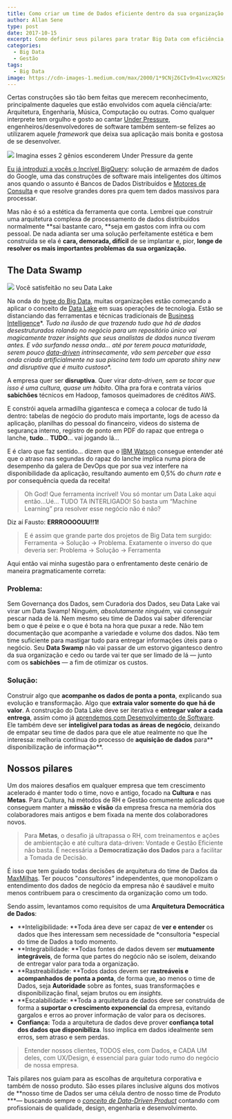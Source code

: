 ```yaml
---
title: Como criar um time de Dados eficiente dentro da sua organização
author: Allan Sene
type: post
date: 2017-10-15
excerpt: Como definir seus pilares para tratar Big Data com eficiência, extraindo o máximo de valor de seus dados para aplicação eficiente de Data Science e Business Intelligence nos seus produtos.
categories:
  - Big Data
  - Gestão
tags:
  - Big Data
image: https://cdn-images-1.medium.com/max/2000/1*9CNjZ6CIv9n41vxcXN2Sng.jpeg
---
```


Certas construções são tão bem feitas que merecem reconhecimento, principalmente
daqueles que estão envolvidos com aquela ciência/arte: Arquitetura, Engenharia,
Música, Computação ou outras. Como qualquer interprete tem orgulho e gosto ao
cantar [Under Pressure](https://www.youtube.com/watch?v=a01QQZyl-_I),
engenheiros/desenvolvedores de software também sentem-se felizes ao utilizarem
aquele *framework* que deixa sua aplicação mais bonita e gostosa de se
desenvolver.

![](https://cdn-images-1.medium.com/max/600/1*QPnc7Am4UR4rlfBRC3ZKuQ.jpeg)
<span class="figcaption_hack">Imagina esses 2 gênios esconderem Under Pressure da gente</span>

[Eu já introduzi a vocês o Incrível
BigQuery](https://medium.com/@allan.sene/destrua-seu-data-warehouse-f362ae6e4460):
solução de armazém de dados do Google, uma das construções de software mais
inteligentes dos últimos anos quando o assunto é Bancos de Dados Distribuídos e
[Motores de
Consulta](https://stackoverflow.com/questions/10458824/whats-the-difference-between-a-database-engine-and-a-query-engine)
e que resolve grandes dores pra quem tem dados massivos para processar.

Mas não é só a estética da ferramenta que conta. Lembrei que construir uma
arquitetura complexa de processamento de dados distribuídos normalmente **sai
bastante caro, **seja em gastos com infra ou com pessoal. De nada adianta ser
uma solução perfeitamente estética e bem construída se ela é **cara, demorada,
difícil** de se implantar e, pior, **longe de resolver os mais importantes
problemas da sua organização.**

## The Data Swamp

![](https://cdn-images-1.medium.com/max/800/1*TV_9rn7D7onzYuiqBlmRzw.jpeg)
<span class="figcaption_hack">Você satisfeitão no seu Data Lake</span>

Na onda do [hype do Big
Data](https://medium.com/tableless/as-verdades-que-o-mercado-brasileiro-e-vocÃª-precisam-ouvir-sobre-big-data-9fb6f8d5b9d3),
muitas organizações estão começando a aplicar o conceito de [Data
Lake](http://www.kdnuggets.com/2015/09/data-lake-vs-data-warehouse-key-differences.html)
em suas operações de tecnologia. Estão se distanciando das ferramentas e
técnicas tradicionais de [Business
Intelligence](https://en.wikipedia.org/wiki/Business_intelligence)*. *Tudo na
ilusão de que trazendo tudo que há de dados desestruturados rolando no negócio
para um repositório único vai *magicamente* trazer *insights* que seus analistas
de dados nunca tiveram antes. E vão surfando nessa onda… até por terem pouca
maturidade, serem pouco
[data-driven](https://techcrunch.com/2017/06/23/five-building-blocks-of-a-data-driven-culture/)*
*intrinsecamente, vão sem perceber que essa onda criada artificialmente na sua
piscina tem todo um aparato *shiny new and disruptive *que é** muito custoso**.

A empresa quer ser **disruptiva**. Quer virar *data-driven, sem se tocar que
isso é uma cultura, quase um hábito*. Olha pra fora e contrata vários
**sabichões** técnicos em Hadoop, famosos queimadores de créditos AWS.

E constrói aquela armadilha gigantesca e começa a colocar de tudo lá dentro:
tabelas de negócio do produto mais importante, logs de acesso da aplicação,
planilhas do pessoal do financeiro, videos do sistema de segurança interno,
registro de ponto em PDF do rapaz que entrega o lanche, **tudo**… **TUDO**… vai
jogando lá…

E é claro que faz sentido… dizem que o [IBM
Watson](https://www.ibm.com/watson/services/discovery/) consegue entender até
que o atraso nas segundas do rapaz do lanche implica numa piora de desempenho da
galera de DevOps que por sua vez interfere na disponibilidade da aplicação,
resultando aumento em 0,5% do *churn rate* e por consequência queda da receita!

> Oh God! Que ferramenta incrível! Vou só montar um Data Lake aqui então…Ué… TUDO
> TA INTERLIGADO! Só basta um “Machine Learning” pra resolver esse negócio não é
não?

Diz aí Fausto: **ERRROOOOUU!!1!**

> E é assim que grande parte dos projetos de Big Data tem surgido: Ferramenta -> Solução -> Problema. Exatamente o inverso do que deveria ser: Problema -> Solução -> Ferramenta

Aqui então vai minha sugestão para o enfrentamento deste cenário de maneira
pragmaticamente correta:

### **Problema:**

Sem Governança dos Dados, sem Curadoria dos Dados, seu Data Lake vai virar um
Data Swamp! Ninguém, *absolutamente ninguém*, vai conseguir pescar nada de lá.
Nem mesmo seu time de Dados vai saber diferenciar bem o que é peixe e o que é
bota na hora que puxar a rede. Não tem documentação que acompanhe a variedade e
volume dos dados. Não tem time suficiente para mastigar tudo para entregar
informações úteis para o negócio. Seu **Data Swamp** não vai passar de um
estorvo gigantesco dentro da sua organização e cedo ou tarde vai ter que ser
limado de lá — junto com os **sabichões** — a fim de otimizar os custos.

### Solução:

Construir algo que **acompanhe os dados de ponta a ponta**, explicando sua
evolução e transformação. Algo que **extraia valor somente do que há de valor**.
A construção do Data Lake deve ser iterativa e **entregar valor a cada
entrega**, assim como já [aprendemos com Desenvolvimento de
Software](https://martinfowler.com/agile.html). Ele também deve ser
**inteligível para todas as áreas de negócio**, deixando de empatar seu time de
dados para que ele atue realmente no que lhe interessa: melhoria contínua do
processo de **aquisição de dados** para** disponibilização de informação**.

## Nossos pilares

Um dos maiores desafios em qualquer empresa que tem crescimento acelerado é
manter todo o time, novo e antigo, focado na **Cultura** e nas **Metas**. Para
Cultura, há métodos de RH e Gestão comumente aplicados que conseguem manter a
**missão** e **visão** da empresa fresca na memória dos colaboradores mais
antigos e bem fixada na mente dos colaboradores novos.

> Para **Metas**, o desafio já ultrapassa o RH, com treinamentos e ações de
> ambientação e até cultura data-driven: Vontade e Gestão Eficiente não basta.
> É necessária a **Democratização dos Dados** para a facilitar a Tomada de
> Decisão.

É isso que tem guiado todas decisões de arquitetura do time de Dados da
[MaxMilhas](https://www.maxmilhas.com.br/quemsomos). Ter poucos "*consultores"*
independentes, que monopolizam o entendimento dos dados de negócio da empresa
não é saudável e muito menos contribuem para o crescimento da organização como
um todo.

Sendo assim, levantamos como requisitos de uma **Arquitetura Democrática de
Dados**:

* **Inteligibilidade: **Toda área deve ser capaz de **ver e entender** os dados
que lhes interessam sem necessidade de *consultoria *especial do time de Dados a
todo momento.
* **Integrabilidade: **Todas fontes de dados devem ser **mutuamente integráveis**,
de forma que partes do negócio não se isolem, deixando de entregar valor para
toda a organização.
* **Rastreabilidade: **Todos dados devem ser **rastreáveis e acompanhados de ponta
a ponta**, de forma que, ao menos o time de Dados, seja **Autoridade** sobre as
fontes, suas transformações e disponibilização final, sejam brutos ou em
*insights.*
* **Escalabilidade: **Toda a arquitetura de dados deve ser construída de forma a
**suportar o crescimento exponencial** da empresa, evitando gargalos e erros ao
prover informação de valor para os decisores.
* **Confiança:** Toda a arquitetura de dados deve prover **confiança total dos
dados que disponibiliza**. Isso implica em dados idealmente sem erros, sem
atraso e sem perdas.

> Entender nossos clientes, TODOS eles, com Dados, e CADA UM deles, com UX/Design,
> é essencial para guiar todo rumo do negócio de nossa empresa.

Tais pilares nos guiam para as escolhas de arquitetura corporativa e também de
nosso produto. São esses pilares inclusive alguns dos motivos de **nosso time de
Dados ser uma célula dentro de nosso time de Produto ***— buscando sempre o
*[conceito de Data-Driven Product](https://blog.intercom.com/sharing-the-power-of-data-through-partnerships-and-storytelling/)* contando com profissionais de qualidade, design, engenharia e desenvolvimento.